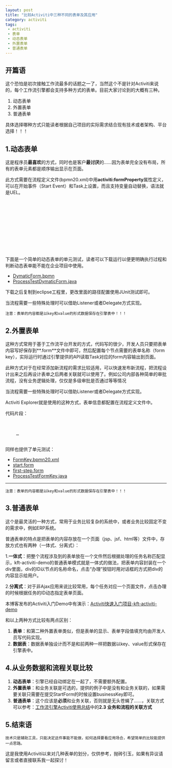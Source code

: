 ```yaml
---
layout: post
title: "比较Activiti中三种不同的表单及其应用"
category: activiti
tags:
 - activiti
 - 表单
 - 动态表单
 - 外置表单
 - 普通表单
---
```


## 开篇语

这个恐怕是初次接触工作流最多的话题之一了，当然这个不是针对Activiti来说的，每个工作流引擎都会支持多种方式的表单。目前大家讨论到的大概有三种。

1. 动态表单
2. 外置表单
3. 普通表单

具体选择哪种方式只能读者根据自己项目的实际需求结合现有技术或者架构、平台选择！！！

## 1.动态表单

这是程序员**最喜欢**的方式，同时也是客户**最讨厌**的……因为表单完全没有布局，所有的表单元素都是顺序输出显示在页面。

此方式需要在流程定义文件(bpmn20.xml)中用**activiti:formProperty**属性定义，可以在开始事件（Start Event）和Task上设置，而且支持变量自动替换，语法就是UEL。

<pre class="brush: xml">
<startEvent id="startevent1" name="Start">
  <extensionElements>
    <activiti:formProperty id="name" name="Name" type="string"></activiti:formProperty>
  </extensionElements>
</startEvent>
<userTask id="usertask1" name="First Step">
  <extensionElements>
    <activiti:formProperty id="setInFirstStep" name="SetInFirstStep" type="date"></activiti:formProperty>
  </extensionElements>
</userTask>
</pre>

下面是一个简单的动态表单的单元测试，读者可以下载运行以便更明确执行过程和判断动态表单能不能在企业项目中使用。

* [DymaticForm.bpmn](/files/2012/08/DymaticForm.bpmn)
* [ProcessTestDymaticForm.java](/files/2012/08/ProcessTestDymaticForm.java)

下载之后复制到eclipse工程里，更改里面的路径配置使用JUnit测试即可。

当流程需要一些特殊处理时可以借助Listener或者Delegate方式实现。

	注意：表单的内容都是以key和value的形式数据保存在引擎表中！！！

## 2.外置表单

这种方式常用于基于工作流平台开发的方式，代码写的很少，开发人员只要把表单内容写好保存到**.form**文件中即可，然后配置每个节点需要的表单名称（form key），实际运行时通过引擎提供的API读取Task对应的form内容输出到页面。

此种方式对于在经常添加新流程的需求比较适用，可以快速发布新流程，把流程设计出来之后再设计表单之后两者关联就可以使用了。例如公司内部各种简单的审批流程，没有业务逻辑处理，仅仅是多级审批是否通过等等情况

当流程需要一些特殊处理时可以借助Listener或者Delegate方式实现。

Activiti Explorer就是使用的这种方式，表单信息都配置在流程定义文件中。

代码片段：
<pre class="brush:xml">
<process id="FormKey" name="FormKey">
    <startEvent id="startevent1" name="Start" activiti:formKey="diagrams/form/start.form"></startEvent>
    …
</process>
</pre>

同样也提供了单元测试：

* [FormKey.bpmn20.xml](/files/2012/08/FormKey.bpmn20.xml)
* [start.form](/files/2012/08/start.form)
* [first-step.form](/files/2012/08/first-step.form)
* [ProcessTestFormKey.java](/files/2012/08/ProcessTestFormKey.java)

----

	注意：表单的内容都是以key和value的形式数据保存在引擎表中！！！

## 3.普通表单

这个是最灵活的一种方式，常用于业务比较复杂的系统中，或者业务比较固定不变的需求中，例如ERP系统。

普通表单的特点是把表单的内容存放在一个页面（jsp、jsf、html等）文件中，存放方式也有两种（一体式、分离式）：

1.**一体式**：把整个流程涉及到的表单放在一个文件然后根据处理的任务名称匹配显示，kft-activiti-demo的普通表单模式就是一体式的做法，把表单内容封装在一个div里面，div的ID以节点的名称命名，点击“办理”按钮时用对话框的方式把div的内容显示给用户。

2.**分离式**：对于非Ajax应用来说比较常用，每个任务对应一个页面文件，点击办理的时候根据任务的ID动态指定表单页面。

本博客发布的Activiti入门Demo中有演示：[Activiti快速入门项目-kft-activiti-demo](/activiti/2012/05/26/kft-activiti-demo.html)

和以上两种方式比较有两点区别：

1. **表单**：和第二种外置表单类似，但是表单的显示、表单字段值填充均由开发人员写代码实现。
2. **数据表**：数据表单独设计而不是和前两种一样把数据以key、value形式保存在引擎表中。

## 4.从业务数据和流程关联比较

1. **动态表单**：引擎已经自动绑定在一起了，不需要额外配置。
2. **外置表单**：和业务关联是可选的，提供的例子中是没有和业务关联的，如果需要关联只需要在提交StartForm的时候设置businessKey即可。
3. **普通表单**：这个应该是**必须**和业务关联，否则就是无头苍蝇了……，关联方式可以参考：[工作流引擎Activiti使用总结](/activiti/2012/03/22/workflow-activiti-action.html)中的**2.3 业务和流程的关联方式**

## 5.结束语

	技术只是辅助工具，只能决定这件事能不能做，如何选择要看应用场合，希望简单的比较能提供一点思路。

这是我使用Activiti以来对几种表单的划分，仅供参考，抛砖引玉，如果有异议请留言或者直接联系我一起探讨！